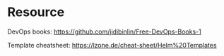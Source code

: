 # Resource

DevOps books: https://github.com/jidibinlin/Free-DevOps-Books-1

Template cheatsheet: https://lzone.de/cheat-sheet/Helm%20Templates
